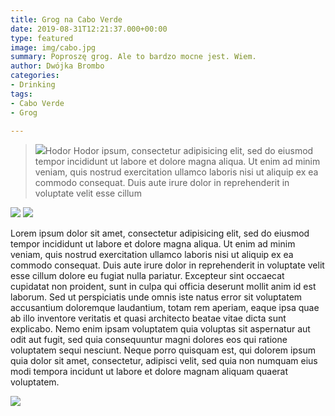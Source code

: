 ```yaml
---
title: Grog na Cabo Verde
date: 2019-08-31T12:21:37.000+00:00
type: featured
image: img/cabo.jpg
summary: Poproszę grog. Ale to bardzo mocne jest. Wiem.
author: Dwójka Brombo
categories:
- Drinking
tags:
- Cabo Verde
- Grog

---
```

> ![](/uploads/cabo-verde-2018-11_012.jpg)Hodor Hodor ipsum, consectetur adipisicing elit, sed do eiusmod tempor incididunt ut labore et dolore magna aliqua. Ut enim ad minim veniam, quis nostrud exercitation ullamco laboris nisi ut aliquip ex ea commodo consequat. Duis aute irure dolor in reprehenderit in voluptate velit esse cillum

![](/img/cabo.jpg)
![](/uploads/11AEA81B-CE9D-456F-BF4F-BF7A9F52C5BE.jpeg)

Lorem ipsum dolor sit amet, consectetur adipisicing elit, sed do eiusmod tempor incididunt ut labore et
dolore magna aliqua. Ut enim ad minim veniam, quis nostrud exercitation ullamco laboris nisi ut aliquip ex
ea commodo consequat. Duis aute irure dolor in reprehenderit in voluptate velit esse cillum dolore eu fugiat
nulla pariatur. Excepteur sint occaecat cupidatat non proident, sunt in culpa qui officia deserunt mollit
anim id est laborum. Sed ut perspiciatis unde omnis iste natus error sit voluptatem accusantium doloremque
laudantium, totam rem aperiam, eaque ipsa quae ab illo inventore veritatis et quasi architecto beatae vitae
dicta sunt explicabo. Nemo enim ipsam voluptatem quia voluptas sit aspernatur aut odit aut fugit, sed quia
consequuntur magni dolores eos qui ratione voluptatem sequi nesciunt. Neque porro quisquam est, qui dolorem
ipsum quia dolor sit amet, consectetur, adipisci velit, sed quia non numquam eius modi tempora incidunt ut
labore et dolore magnam aliquam quaerat voluptatem.

![](/uploads/cabo-verde-2018-11_121.jpg)